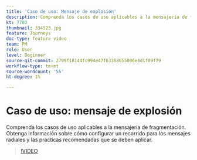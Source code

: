 ```yaml
---
title: 'Caso de uso: Mensaje de explosión'
description: Comprenda los casos de uso aplicables a la mensajería de fragmentación. Obtenga información sobre cómo configurar un recorrido para los mensajes radiales y las prácticas recomendadas que se deben aplicar.
kt: 7703
thumbnail: 334523.jpg
feature: Journeys
doc-type: feature video
team: PM
role: User
level: Beginner
source-git-commit: 2799f18144fc994e47f63368655006e8d1f09f79
workflow-type: tm+mt
source-wordcount: '55'
ht-degree: 1%

---
```


# Caso de uso: mensaje de explosión

Comprenda los casos de uso aplicables a la mensajería de fragmentación. Obtenga información sobre cómo configurar un recorrido para los mensajes radiales y las prácticas recomendadas que se deben aplicar.

>[!VIDEO](https://video.tv.adobe.com/v/334523?quality=12)
